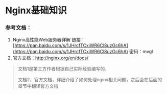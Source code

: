 # Nginx基础知识

### 参考文档：

1. Nginx高性能Web服务器详解   链接：[https://pan.baidu.com/s/1JHrcfTCxiWR6Cl8uzGc6hA](https://pan.baidu.com/s/1JHrcfTCxiWR6Cl8uzGc6hA) 密码：mvgl
2. 官方文档：[http://nginx.org/en/docs/ ](http://nginx.org/en/docs/)

> 文档1是第三方作者根据自己实际经验编写的，
>
> 文档2，官方文档，详细介绍了如何处理nginx相关问题，之后会在后面的章节中翻译官方文档



